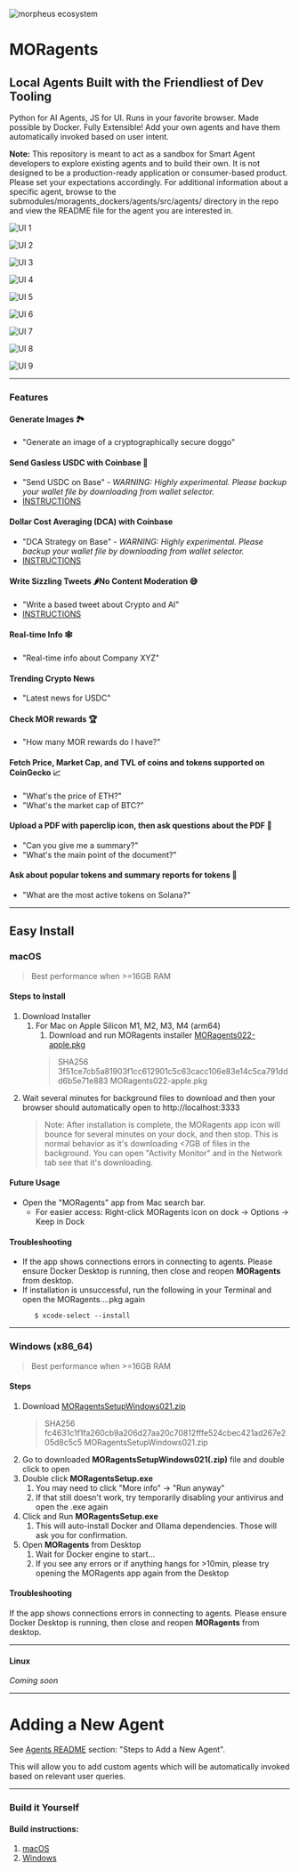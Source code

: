 ![morpheus ecosystem](images/morpheus-ecosystem@3x_green.png)
# MORagents

## Local Agents Built with the Friendliest of Dev Tooling
Python for AI Agents, JS for UI. Runs in your favorite browser. Made possible by Docker.
Fully Extensible! Add your own agents and have them automatically invoked based on user intent.

**Note:** This repository is meant to act as a sandbox for Smart Agent developers to explore existing agents and to build their own. It is not designed to be a production-ready application or consumer-based product. Please set your expectations accordingly. For additional information about a specific agent, browse to the submodules/moragents_dockers/agents/src/agents/ directory in the repo and view the README file for the agent you are interested in.

![UI 1](images/MORagents-UI.png)

![UI 2](images/gasless-usdc-base-agent.png)

![UI 3](images/dca-strategy-agent.png)

![UI 4](images/image-generator.png)

![UI 5](images/tweet_sizzler.png)

![UI 6](images/real-time-info.png)

![UI 7](images/mor_rewards.png)

![UI 8](images/price-fetcher-realtime-news.png)

![UI 9](images/moragents_chatpdf.png)

---

### Features

#### Generate Images 🏞️
   - "Generate an image of a cryptographically secure doggo"
#### Send Gasless USDC with Coinbase 🚚
   - "Send USDC on Base"
   _- WARNING: Highly experimental. Please backup your wallet file by downloading from wallet selector._
   - [INSTRUCTIONS](submodules/moragents_dockers/agents/src/agents/base_agent/README.md)
#### Dollar Cost Averaging (DCA) with Coinbase
   - "DCA Strategy on Base"
   _- WARNING: Highly experimental. Please backup your wallet file by downloading from wallet selector._
   - [INSTRUCTIONS](submodules/moragents_dockers/agents/src/agents/dca_agent/README.md)
#### Write Sizzling Tweets 🌶No Content Moderation 😅
  - "Write a based tweet about Crypto and AI"
  - [INSTRUCTIONS](submodules/moragents_dockers/agents/src/agents/tweet_sizzler/README.md)
#### Real-time Info 🕸️
  - "Real-time info about Company XYZ"
#### Trending Crypto News
  - "Latest news for USDC"
#### Check MOR rewards 🏆
  - "How many MOR rewards do I have?"
#### Fetch Price, Market Cap, and TVL of coins and tokens supported on CoinGecko 📈
  - "What's the price of ETH?"
  - "What's the market cap of BTC?"
#### Upload a PDF with paperclip icon, then ask questions about the PDF 📄
  - "Can you give me a summary?"
  - "What's the main point of the document?"
#### Ask about popular tokens and summary reports for tokens 🍿
  - "What are the most active tokens on Solana?"

---

## Easy Install
### macOS
>Best performance when >=16GB RAM

#### Steps to Install
1. Download Installer
   1. For Mac on Apple Silicon M1, M2, M3, M4 (arm64)
      1. Download and run MORagents installer [MORagents022-apple.pkg](https://drive.proton.me/urls/YA24T6MMT0#iCrO2BCuVZff)
      > SHA256 3f51ce7cb5a81903f1cc612901c5c63cacc106e83e14c5ca791ddd6b5e71e883 MORagents022-apple.pkg
2. Wait several minutes for background files to download and then your browser should automatically open to http://localhost:3333
    > Note: After installation is complete, the MORagents app icon will bounce for several minutes on your dock, and then stop. This is normal behavior as it's downloading <7GB of files in the background. You can open "Activity Monitor" and in the Network tab see that it's downloading.

#### Future Usage
- Open the "MORagents" app from Mac search bar.
  - For easier access: Right-click MORagents icon on dock -> Options -> Keep in Dock

#### Troubleshooting
- If the app shows connections errors in connecting to agents. Please ensure Docker Desktop is running, then close and reopen **MORagents** from desktop.
- If installation is unsuccessful, run the following in your Terminal and open the MORagents....pkg again
   ```shell
      $ xcode-select --install
   ```
---

### Windows (x86_64)
>Best performance when >=16GB RAM

#### Steps
1. Download [MORagentsSetupWindows021.zip](https://drive.proton.me/urls/GXAJKN82JG#U4ZDz5eqgQ7Y)
    > SHA256 fc4631c1f1fa260cb9a206d27aa20c70812fffe524cbec421ad267e205d8c5c5 MORagentsSetupWindows021.zip
2. Go to downloaded **MORagentsSetupWindows021(.zip)** file and double click to open
3. Double click **MORagentsSetup.exe**
   1. You may need to click "More info" -> "Run anyway"
   2. If that still doesn't work, try temporarily disabling your antivirus and open the .exe again
4. Click and Run **MORagentsSetup.exe**
   1. This will auto-install Docker and Ollama dependencies. Those will ask you for confirmation.
5. Open **MORagents** from Desktop
   1. Wait for Docker engine to start...
   2. If you see any errors or if anything hangs for >10min, please try opening the MORagents app again from the Desktop

#### Troubleshooting
If the app shows connections errors in connecting to agents. Please ensure Docker Desktop is running, then close and reopen **MORagents** from desktop.

---

#### Linux
*Coming soon*

---
# Adding a New Agent

See [Agents README](submodules/moragents_dockers/README.md) section: "Steps to Add a New Agent".

This will allow you to add custom agents which will be automatically invoked based on relevant user queries.

---

### Build it Yourself

#### Build instructions:
1. [macOS](build_assets/macOS/README_MACOS_DEV_BUILD.md)
2. [Windows](build_assets/windows/README_WINDOWS_DEV_BUILD.md)
